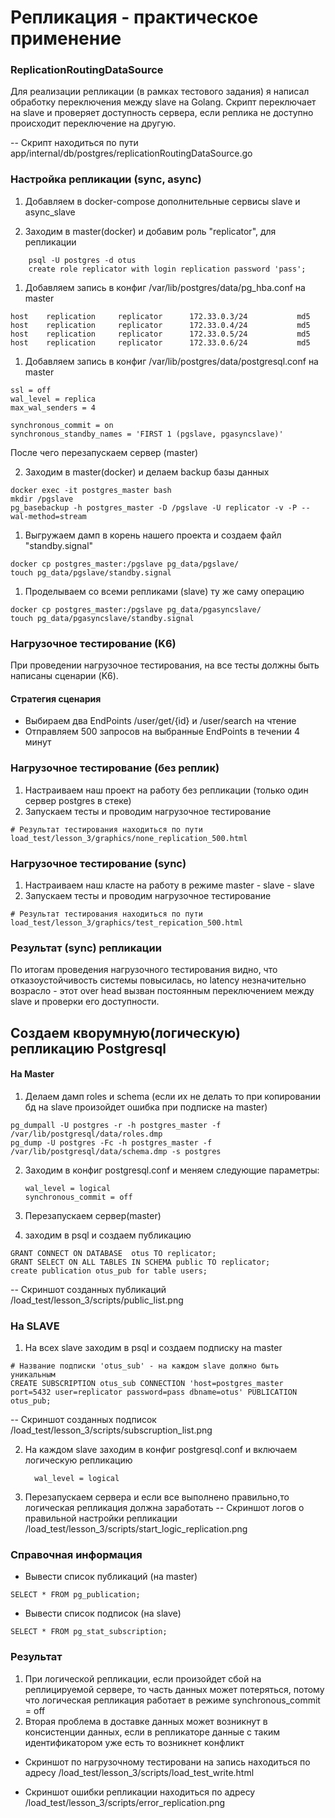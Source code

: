 # Репликация - практическое применение

### ReplicationRoutingDataSource

Для реализации репликации (в рамках тестового задания) я написал обработку переключения между slave на Golang. Скрипт переключает на slave и проверяет доступность сервера, если реплика не доступно происходит переключение на другую.

-- Скрипт находиться по пути app/internal/db/postgres/replicationRoutingDataSource.go

### Настройка репликации (sync, async)
1. Добавляем в docker-compose дополнительные сервисы slave и async_slave

2. Заходим в master(docker) и добавим роль "replicator", для репликации
```
    psql -U postgres -d otus
    create role replicator with login replication password 'pass';
```

1. Добавляем запись в конфиг /var/lib/postgres/data/pg_hba.conf на master
```
host    replication     replicator      172.33.0.3/24           md5
host    replication     replicator      172.33.0.4/24           md5
host    replication     replicator      172.33.0.5/24           md5
host    replication     replicator      172.33.0.6/24           md5
```

1. Добавляем запись в конфиг /var/lib/postgres/data/postgresql.conf на master
```
ssl = off
wal_level = replica
max_wal_senders = 4

synchronous_commit = on
synchronous_standby_names = 'FIRST 1 (pgslave, pgasyncslave)'
```

После чего перезапускаем сервер (master)

2. Заходим в master(docker) и делаем backup базы данных
```
docker exec -it postgres_master bash
mkdir /pgslave
pg_basebackup -h postgres_master -D /pgslave -U replicator -v -P --wal-method=stream
```

1. Выгружаем дамп в корень нашего проекта и создаем файл "standby.signal"
```
docker cp postgres_master:/pgslave pg_data/pgslave/
touch pg_data/pgslave/standby.signal
```

1. Проделываем со всеми репликами (slave) ту же саму операцию
```
docker cp postgres_master:/pgslave pg_data/pgasyncslave/
touch pg_data/pgasyncslave/standby.signal
```

### Нагрузочное тестирование (K6)

При проведении нагрузочное тестирования, на все тесты должны быть написаны сценарии (K6).

#### Стратегия сценария

- Выбираем два EndPoints /user/get/{id} и /user/search на чтение
- Отправляем 500 запросов на выбранные EndPoints в течении 4 минут

### Нагрузочное тестирование (без реплик)

1. Настраиваем наш проект на работу без репликации (только один сервер postgres в стеке)
2. Запускаем тесты и проводим нагрузочное тестирование
```
# Результат тестирования находиться по пути
load_test/lesson_3/graphics/none_replication_500.html
```

### Нагрузочное тестирование (sync)

1. Настраиваем наш класте на работу в режиме master - slave - slave
2. Запускаем тесты и проводим нагрузочное тестирование
```
# Результат тестирования находиться по пути
load_test/lesson_3/graphics/test_repication_500.html
```

 ###  Результат (sync) репликации
  По итогам проведения нагрузочного тестирования видно, что отказоустойчивость системы повысилась, но latency незначительно возрасло - этот over head вызван постоянным переключением между slave и проверки его доступности.


## Создаем кворумную(логическую) репликацию Postgresql

#### На Master

1.  Делаем  дамп roles и schema (если их не делать то при копировании бд на slave произойдет ошибка при подписке на master)
```
pg_dumpall -U postgres -r -h postgres_master -f /var/lib/postgresql/data/roles.dmp
pg_dump -U postgres -Fc -h postgres_master -f /var/lib/postgresql/data/schema.dmp -s postgres
```

2. Заходим в конфиг postgresql.conf и меняем следующие параметры:
   ```
   wal_level = logical
   synchronous_commit = off
   ```

3. Перезапускаем сервер(master)
4. заходим в psql и создаем публикацию
```
GRANT CONNECT ON DATABASE  otus TO replicator;
GRANT SELECT ON ALL TABLES IN SCHEMA public TO replicator;
create publication otus_pub for table users;
```
-- Скриншот созданных публикаций /load_test/lesson_3/scripts/public_list.png

### На SLAVE

1. На всех slave заходим в psql и создаем подписку на master
```
# Название подписки 'otus_sub' - на каждом slave должно быть уникальным
CREATE SUBSCRIPTION otus_sub CONNECTION 'host=postgres_master port=5432 user=replicator password=pass dbname=otus' PUBLICATION otus_pub;
```
-- Скриншот созданных подписок /load_test/lesson_3/scripts/subscruption_list.png

2. На каждом slave заходим в конфиг postgresql.conf и включаем логическую репликацию
    ```
      wal_level = logical
    ```
3. Перезапускаем сервера и если все выполнено правильно,то логическая репликация должна заработать
    -- Скриншот логов о правильной настройки репликации /load_test/lesson_3/scripts/start_logic_replication.png

### Справочная информация

- Вывести список публикаций (на master)
```
SELECT * FROM pg_publication;
```
-  Вывести список подписок (на slave)
```
SELECT * FROM pg_stat_subscription;
```

### Результат

1. При логической репликации, если произойдет сбой на реплицируемой сервере, то часть данных может потеряться, потому что логическая репликация работает в режиме synchronous_commit = off
2. Вторая проблема в доставке данных может возникнут в консистенции данных, если в репликаторе данные с таким идентификатором уже есть то возникнет конфликт

- Скриншот по нагрузочному тестировани на запись находиться по адресу /load_test/lesson_3/scripts/load_test_write.html

 - Скриншот ошибки репликации находиться по адресу /load_test/lesson_3/scripts/error_replication.png
